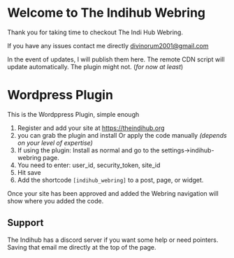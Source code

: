 # Welcome to The Indihub Webring

Thank you for taking time to checkout The Indi Hub Webring.  

If you have any issues contact me directly divinorum2001@gmail.com

In the event of updates, I will publish them here. The remote CDN script will update automatically. The plugin might not. (*for now at least*) 

# Wordpress Plugin
This is the Wordppress Plugin, simple enough

 1. Register and add your site at https://theindihub.org
 2. you can grab the plugin and install Or apply the code manually *(depends on your level of expertise)* 
 3. If using the plugin: Install as normal and go to the settings->indihub-webring page.
 4. You need to enter: user_id, security_token, site_id
 5. Hit save
 6. Add the shortcode `[indihub_webring]` to a post, page, or widget.  

Once your site has been approved and added the Webring navigation will show where you added the code.

## Support
The Indihub has a discord server if you want some help or need pointers. Saving that email me directly at the top of the page.